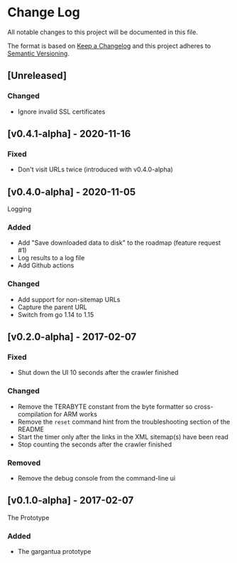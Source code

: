 # Change Log
All notable changes to this project will be documented in this file.

The format is based on [Keep a Changelog](http://keepachangelog.com/)
and this project adheres to [Semantic Versioning](http://semver.org/).

## [Unreleased]

### Changed
- Ignore invalid SSL certificates

## [v0.4.1-alpha] - 2020-11-16

### Fixed
- Don't visit URLs twice (introduced with v0.4.0-alpha)

## [v0.4.0-alpha] - 2020-11-05

Logging

### Added
- Add "Save downloaded data to disk" to the roadmap (feature request #1)
- Log results to a log file
- Add Github actions

### Changed
- Add support for non-sitemap URLs
- Capture the parent URL
- Switch from go 1.14 to 1.15

## [v0.2.0-alpha] - 2017-02-07

### Fixed
- Shut down the UI 10 seconds after the crawler finished

### Changed
- Remove the TERABYTE constant from the byte formatter so cross-compilation for ARM works
- Remove the `reset` command hint from the troubleshooting section of the README
- Start the timer only after the links in the XML sitemap(s) have been read
- Stop counting the seconds after the crawler finished

### Removed
- Remove the debug console from the command-line ui

## [v0.1.0-alpha] - 2017-02-07

The Prototype

### Added
- The gargantua prototype
